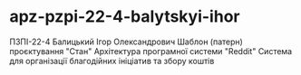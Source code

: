 # apz-pzpi-22-4-balytskyi-ihor
ПЗПІ-22-4
Балицький Ігор Олександрович
Шаблон (патерн) проєктування "Стан"
Архітектура програмної системи "Reddit"
Система для організації благодійних ініціатив та збору коштів
